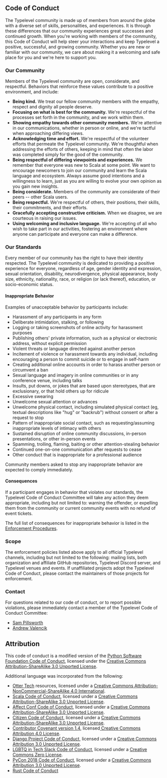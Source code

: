 ## Code of Conduct

The Typelevel community is made up of members from around the globe with a diverse set of skills, personalities, and experiences.
It is through these differences that our community experiences great successes and continued growth.
When you're working with members of the community, this Code of Conduct will help steer your interactions and keep Typelevel a positive, successful, and growing community.
Whether you are new or familiar with our community, we care about making it a welcoming and safe place for you and we're here to support you.


### Our Community

Members of the Typelevel community are open, considerate, and respectful.
Behaviors that reinforce these values contribute to a positive environment, and include:

- **Being kind.** We treat our fellow community members with the empathy, respect and dignity all people deserve.
- **Focusing on what is best for the community.** We're respectful of the processes set forth in the community, and we work within them.
- **Showing empathy towards other community members.** We're attentive in our communications, whether in person or online, and we're tactful when approaching differing views.
- **Acknowledging time and effort.** We're respectful of the volunteer efforts that permeate the Typelevel community. We're thoughtful when addressing the efforts of others, keeping in mind that often the labor was completed simply for the good of the community.
- **Being respectful of differing viewpoints and experiences.** We remember that everyone was new to Scala at some point. We want to encourage newcomers to join our community and learn the Scala language and ecosystem. Always assume good intentions and a willingness to learn, just as you are willing to evolve your own opinion as you gain new insights.
- **Being considerate.** Members of the community are considerate of their peers -- other Scala users.
- **Being respectful.** We're respectful of others, their positions, their skills, their commitments, and their efforts.
- **Gracefully accepting constructive criticism.** When we disagree, we are courteous in raising our issues.
- **Using welcoming and inclusive language.** We're accepting of all who wish to take part in our activities, fostering an environment where anyone can participate and everyone can make a difference.


### Our Standards

Every member of our community has the right to have their identity respected.
The Typelevel community is dedicated to providing a positive experience for everyone, regardless of age, gender identity and expression, sexual orientation, disability, neurodivergence, physical appearance, body size, ethnicity, nationality, race, or religion (or lack thereof), education, or socio-economic status.


#### Inappropriate Behavior

Examples of unacceptable behavior by participants include:

- Harassment of any participants in any form
- Deliberate intimidation, stalking, or following
- Logging or taking screenshots of online activity for harassment purposes
- Publishing others' private information, such as a physical or electronic address, without explicit permission
- Violent threats or language directed against another person
- Incitement of violence or harassment towards any individual, including encouraging a person to commit suicide or to engage in self-harm
- Creating additional online accounts in order to harass another person or circumvent a ban
- Sexual language and imagery in online communities or in any conference venue, including talks
- Insults, put downs, or jokes that are based upon stereotypes, that are exclusionary, or that hold others up for ridicule
- Excessive swearing
- Unwelcome sexual attention or advances
- Unwelcome physical contact, including simulated physical contact (eg, textual descriptions like "hug" or "backrub") without consent or after a request to stop
- Pattern of inappropriate social contact, such as requesting/assuming inappropriate levels of intimacy with others
- Sustained disruption of online community discussions, in-person presentations, or other in-person events
- Spamming, trolling, flaming, baiting or other attention-stealing behavior
- Continued one-on-one communication after requests to cease
- Other conduct that is inappropriate for a professional audience

Community members asked to stop any inappropriate behavior are expected to comply immediately.


#### Consequences

If a participant engages in behavior that violates our standards, the Typelevel Code of Conduct Committee will take any action they deem appropriate, including but not limited to: warning the offender, or expelling them from the community or current community events with no refund of event tickets.

The full list of consequences for inappropriate behavior is listed in the [Enforcement Procedures](ENFORCEMENT-POLICY.md).



### Scope

The enforcement policies listed above apply to all official Typelevel channels, including but not limited to the following: mailing lists, both organization and affiliate GitHub repositories, Typelevel Discord server, and Typelevel venues and events.
If unaffiliated projects adopt the Typelevel Code of Conduct, please contact the maintainers of those projects for enforcement.


### Contact

For questions related to our code of conduct, or to report possible violations, please immediately contact a member of the Typelevel Code of Conduct Committee:

<!-- TODO single CoC email address -->
  * [Sam Pillsworth](mailto:sam@blerf.ca)
  * [Andrew Valencik](mailto:andrew.valencik@gmail.com)


## Attribution

This code of conduct is a modified version of the [Python Software Foundation Code of Conduct](https://www.python.org/psf/conduct), licensed under the [Creative Commons Attribution-ShareAlike 3.0 Unported License](https://creativecommons.org/licenses/by-sa/3.0/).

Additional language was incorporated from the following:

* [Otter Tech](https://otter.technology/code-of-conduct-training/) resources, licensed under a [Creative Commons Attribution-NonCommercial-ShareAlike 4.0 International](https://creativecommons.org/licenses/by-nc-sa/4.0/).
* [Scala Code of Conduct](https://www.scala-lang.org/conduct/), licensed under a [Creative Commons Attribution-ShareAlike 3.0 Unported License](http://creativecommons.org/licenses/by-sa/3.0/).
* [Affect Conf Code of Conduct](https://affectconf.com/coc/), licensed under a [Creative Commons Attribution-ShareAlike 3.0 Unported License](http://creativecommons.org/licenses/by-sa/3.0/).
* [Citizen Code of Conduct](http://citizencodeofconduct.org/), licensed under a [Creative Commons Attribution-ShareAlike 3.0 Unported License](http://creativecommons.org/licenses/by-sa/3.0/).
* [Contributor Covenant version 1.4](https://www.contributor-covenant.org/version/1/4/code-of-conduct), licensed[ Creative Commons Attribution 4.0 License](https://github.com/ContributorCovenant/contributor_covenant/blob/master/LICENSE.md).
* [Django Project Code of Conduct](https://www.djangoproject.com/conduct/), licensed under a [Creative Commons Attribution 3.0 Unported License](http://creativecommons.org/licenses/by/3.0/).
* [LGBTQ in Tech Slack Code of Conduct](https://lgbtq.technology/coc.html), licensed under a [Creative Commons Zero License](https://creativecommons.org/publicdomain/zero/1.0/).
* [PyCon 2018 Code of Conduct](https://us.pycon.org/2018/about/code-of-conduct/), licensed under a [Creative Commons Attribution 3.0 Unported License](http://creativecommons.org/licenses/by/3.0/).
* [Rust Code of Conduct](https://www.rust-lang.org/en-US/conduct.html)
